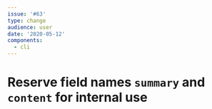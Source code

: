 ```yaml
---
issue: '#63'
type: change
audience: user
date: '2020-05-12'
components:
  - cli
---
```

# Reserve field names `summary` and `content` for internal use
